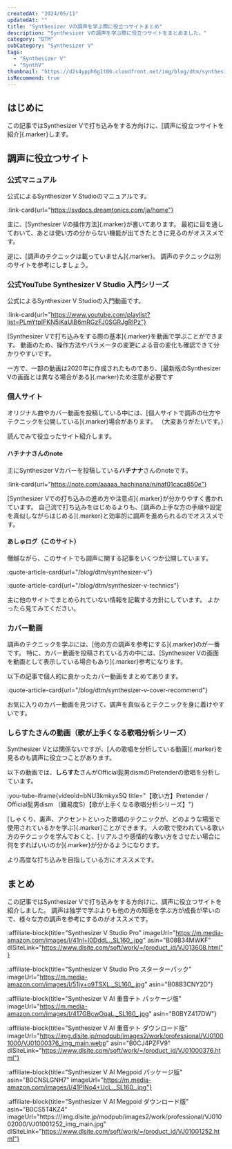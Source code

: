 ```yaml
---
createdAt: "2024/05/11"
updatedAt: ""
title: "Synthesizer Vの調声を学ぶ際に役立つサイトまとめ"
description: "Synthesizer Vの調声を学ぶ際に役立つサイトをまとめました。"
category: "DTM"
subCategory: "Synthesizer V"
tags:
  - "Synthesizer V"
  - "SynthV"
thumbnail: "https://d2s4ypph6g1t06.cloudfront.net/img/blog/dtm/synthesizer-v/thumbnail.png"
isRecommend: true
---
```


## はじめに

この記事ではSynthesizer Vで打ち込みをする方向けに、[調声に役立つサイトを紹介]{.marker}します。

## 調声に役立つサイト

### 公式マニュアル

公式によるSynthesizer V Studioのマニュアルです。

:link-card{url="https://svdocs.dreamtonics.com/ja/home"}

主に、[Synthesizer Vの操作方法]{.marker}が書いてあります。
最初に目を通しておいて、あとは使い方の分からない機能が出てきたときに見るのがオススメです。

逆に、[調声のテクニックは載っていません]{.marker}。
調声のテクニックは別のサイトを参考にしましょう。

### 公式YouTube **Synthesizer V Studio 入門シリーズ**

公式によるSynthesizer V Studioの入門動画です。

:link-card{url="https://www.youtube.com/playlist?list=PLmYtpIFKN5iKaUlB6mRGzFJ0SGRJgRIPz"}

[Synthesizer Vで打ち込みをする際の基本]{.marker}を動画で学ぶことができます。
動画のため、操作方法やパラメータの変更による音の変化も確認できて分かりやすいです。

一方で、一部の動画は2020年に作成されたものであり、[最新版のSynthesizer Vの画面とは異なる場合がある]{.marker}ため注意が必要です

### 個人サイト

オリジナル曲やカバー動画を投稿している中には、[個人サイトで調声の仕方やテクニックを公開している]{.marker}場合があります。
（大変ありがたいです。）

読んでみて役立ったサイト紹介します。

#### ハチナナさんのnote

主にSynthesizer Vカバーを投稿している**ハチナナ**さんのnoteです。

:link-card{url="https://note.com/aaaaa_hachinana/n/naf01caca850e"}

[Synthesizer Vでの打ち込みの進め方や注意点]{.marker}が分かりやすく書かれています。
自己流で打ち込みをはじめるよりも、[調声の上手な方の手順や設定を真似しながらはじめる]{.marker}と効率的に調声を進められるのでオススメです。

#### あしゅログ（このサイト）

僭越ながら、このサイトでも調声に関する記事をいくつか公開しています。

:quote-article-card{url="/blog/dtm/synthesizer-v"}

:quote-article-card{url="/blog/dtm/synthesizer-v-technics"}

主に他のサイトでまとめられていない情報を記載する方針にしています。
よかったら見てみてください。

### カバー動画

調声のテクニックを学ぶには、[他の方の調声を参考にする]{.marker}のが一番です。
特に、カバー動画を投稿されている方の中には、[Synthesizer Vの画面を動画として表示している場合もあり]{.marker}参考になります。

以下の記事で個人的に良かったカバー動画をまとめてあります。

:quote-article-card{url="/blog/dtm/synthesizer-v-cover-recommend"}

お気に入りのカバー動画を見つけて、調声を真似るとテクニックを身に着けやすいです。

### しらすたさんの動画（**歌が上手くなる歌唱分析シリーズ**）

Synthesizer Vとは関係ないですが、[人の歌唱を分析している動画]{.marker}を見るのも調声に役立つことがあります。

以下の動画では、**しらすた**さんがOfficial髭男dismのPretenderの歌唱を分析しています。

:you-tube-iframe{videoId=bNU3kmkyxSQ title="【歌い方】Pretender / Official髭男dism （難易度S）【歌が上手くなる歌唱分析シリーズ】"}

[しゃくり、裏声、アクセントといった歌唱のテクニックが、どのような場面で使用されているかを学ぶ]{.marker}ことができます。
人の歌で使われている歌い方のテクニックを学んでおくと、[リアルさや感情的な歌い方をさせたい場合に何をすればいいのか]{.marker}が分かるようになります。

より高度な打ち込みを目指している方にオススメです。

## まとめ

この記事ではSynthesizer Vで打ち込みをする方向けに、調声に役立つサイトを紹介しました。
調声は独学で学ぶよりも他の方の知恵を学ぶ方が成長が早いので、様々な方の調声を参考にするのがオススメです。

:affiliate-block{title="Synthesizer V Studio Pro" imageUrl="https://m.media-amazon.com/images/I/41nl+l0DddL._SL160_.jpg" asin="B08B34MWKF" dlSiteLink="https://www.dlsite.com/soft/work/=/product_id/VJ013608.html"}

:affiliate-block{title="Synthesizer V Studio Pro スターターパック" imageUrl="https://m.media-amazon.com/images/I/51jy+o9TSXL._SL160_.jpg" asin="B08B3CNY2D"}

:affiliate-block{title="Synthesizer V AI 重音テト パッケージ版" imageUrl="https://m.media-amazon.com/images/I/417GBcwOqaL._SL160_.jpg" asin="B0BYZ417DW"}

:affiliate-block{title="Synthesizer V AI 重音テト ダウンロード版" imageUrl="https://img.dlsite.jp/modpub/images2/work/professional/VJ01001000/VJ01000376_img_main.webp" asin="B0CJ4PZFV9" dlSiteLink="https://www.dlsite.com/soft/work/=/product_id/VJ01000376.html"}

:affiliate-block{title="Synthesizer V AI Megpoid パッケージ版" asin="B0CNSLGNH7" imageUrl="https://m.media-amazon.com/images/I/41PINo4+UcL._SL160_.jpg"}

:affiliate-block{title="Synthesizer V AI Megpoid ダウンロード版" asin="B0CS5T4KZ4" imageUrl="https:///img.dlsite.jp/modpub/images2/work/professional/VJ01002000/VJ01001252_img_main.jpg" dlSiteLink="https://www.dlsite.com/soft/work/=/product_id/VJ01001252.html"}
